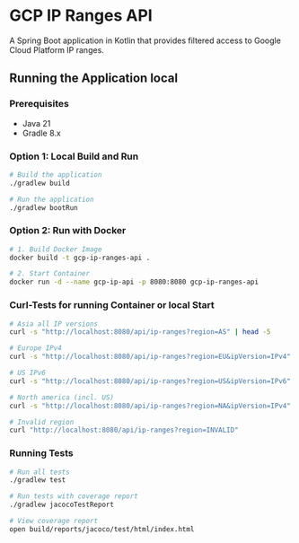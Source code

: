 # GCP IP Ranges API

A Spring Boot application in Kotlin that provides filtered access to Google Cloud Platform IP ranges.

## Running the Application local

### Prerequisites

- Java 21
- Gradle 8.x

### Option 1: Local Build and Run

```bash
# Build the application
./gradlew build

# Run the application
./gradlew bootRun
```

### Option 2: Run with Docker

```bash
# 1. Build Docker Image
docker build -t gcp-ip-ranges-api .
```

```bash
# 2. Start Container
docker run -d --name gcp-ip-api -p 8080:8080 gcp-ip-ranges-api
```

### Curl-Tests for running Container or local Start
```bash
# Asia all IP versions
curl -s "http://localhost:8080/api/ip-ranges?region=AS" | head -5

# Europe IPv4
curl -s "http://localhost:8080/api/ip-ranges?region=EU&ipVersion=IPv4" | head -5

# US IPv6
curl -s "http://localhost:8080/api/ip-ranges?region=US&ipVersion=IPv6" | head -5

# North america (incl. US)
curl -s "http://localhost:8080/api/ip-ranges?region=NA&ipVersion=IPv4" | head -5

# Invalid region
curl "http://localhost:8080/api/ip-ranges?region=INVALID"
```

### Running Tests

```bash
# Run all tests
./gradlew test

# Run tests with coverage report
./gradlew jacocoTestReport

# View coverage report
open build/reports/jacoco/test/html/index.html
```